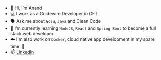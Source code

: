 - 👋 Hi, I’m Anand
- 💻 I work as a Guidewire Developer in GFT 
- 🗣️ Ask me about `Gosu`, `Java` and Clean Code
- 🌱 I’m currently learning `NodeJS`, `React` and `Spring Boot` to become a full stack web developer
- ☁️ I'm also work on `Docker`, cloud native app development in my spare time. 🚀  
- 📫 [LinkedIn](www.linkedin.com/in/anandathinarayanan)

<!---
AnandAthi/AnandAthi is a ✨ special ✨ repository because its `README.md` (this file) appears on your GitHub profile.
You can click the Preview link to take a look at your changes.
--->
